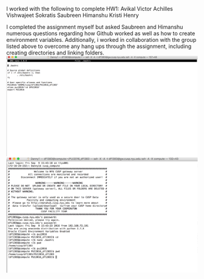 I worked with the following to complete HW1:
Avikal
Victor
Achilles
Vishwajeet
Sokratis
Saubreen
Himanshu
Kristi
Henry

I completed the assignment myself but asked Saubreen and Himanshu numerous questions regarding how Github worked as well as
how to create environment variables. Additionally, i worked in collaboration with the group listed above to overcome any hang ups
through the assignment, including creating directories and linking folders. 
![](hw1ss1.png)
![](hw1ss2.png)
